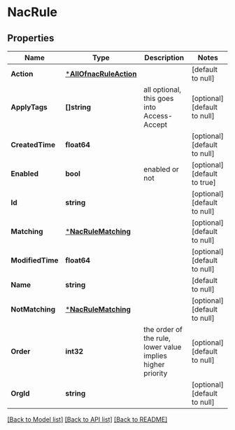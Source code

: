 # NacRule

## Properties
Name | Type | Description | Notes
------------ | ------------- | ------------- | -------------
**Action** | [***AllOfnacRuleAction**](AllOfnacRuleAction.md) |  | [default to null]
**ApplyTags** | **[]string** | all optional, this goes into Access-Accept | [optional] [default to null]
**CreatedTime** | **float64** |  | [optional] [default to null]
**Enabled** | **bool** | enabled or not | [optional] [default to true]
**Id** | **string** |  | [optional] [default to null]
**Matching** | [***NacRuleMatching**](nac_rule_matching.md) |  | [optional] [default to null]
**ModifiedTime** | **float64** |  | [optional] [default to null]
**Name** | **string** |  | [default to null]
**NotMatching** | [***NacRuleMatching**](nac_rule_matching.md) |  | [optional] [default to null]
**Order** | **int32** | the order of the rule, lower value implies higher priority | [optional] [default to null]
**OrgId** | **string** |  | [optional] [default to null]

[[Back to Model list]](../README.md#documentation-for-models) [[Back to API list]](../README.md#documentation-for-api-endpoints) [[Back to README]](../README.md)

